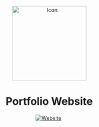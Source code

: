 <p align="center"><img alt="Icon" width="200" src="https://yash-totale.web.app/logo512.png"/></p>

<h1 align="center">Portfolio Website</h1>

<p align="center">
<a href="https://yash-totale.web.app/"><img src="https://img.shields.io/website?url=https%3A%2F%2Fyash-totale.web.app%2F&labelColor=000000&label=Website&style=flat-square" alt="Website"/></a>&nbsp;
</p>
